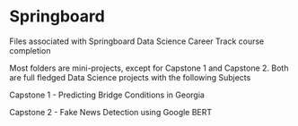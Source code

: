 # Springboard
Files associated with Springboard Data Science Career Track course completion

Most folders are mini-projects, except for Capstone 1 and Capstone 2. Both are full fledged Data Science projects
with the following Subjects

Capstone 1 - Predicting Bridge Conditions in Georgia

Capstone 2 - Fake News Detection using Google BERT
